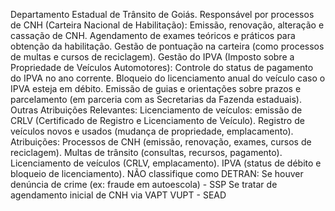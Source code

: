 Departamento Estadual de Trânsito de Goiás. Responsável por processos de CNH (Carteira Nacional de Habilitação):
Emissão, renovação, alteração e cassação de CNH.
Agendamento de exames teóricos e práticos para obtenção da habilitação.
Gestão de pontuação na carteira (como processos de multas e cursos de reciclagem).
Gestão do IPVA (Imposto sobre a Propriedade de Veículos Automotores):
Controle do status de pagamento do IPVA no ano corrente.
Bloqueio do licenciamento anual do veículo caso o IPVA esteja em débito.
Emissão de guias e orientações sobre prazos e parcelamento (em parceria com as Secretarias da Fazenda estaduais).
Outras Atribuições Relevantes:
Licenciamento de veículos: emissão de CRLV (Certificado de Registro e Licenciamento de Veículo).
Registro de veículos novos e usados (mudança de propriedade, emplacamento).
Atribuições:
Processos de CNH (emissão, renovação, exames, cursos de reciclagem).
Multas de trânsito (consultas, recursos, pagamento).
Licenciamento de veículos (CRLV, emplacamento).
IPVA (status de débito e bloqueio de licenciamento).
NÃO classifique como DETRAN:
Se houver denúncia de crime (ex: fraude em autoescola) - SSP
Se tratar de agendamento inicial de CNH via VAPT VUPT - SEAD
